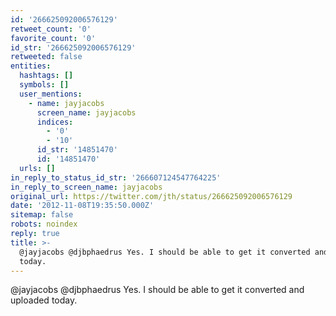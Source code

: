 ```yaml
---
id: '266625092006576129'
retweet_count: '0'
favorite_count: '0'
id_str: '266625092006576129'
retweeted: false
entities:
  hashtags: []
  symbols: []
  user_mentions:
    - name: jayjacobs
      screen_name: jayjacobs
      indices:
        - '0'
        - '10'
      id_str: '14851470'
      id: '14851470'
  urls: []
in_reply_to_status_id_str: '266607124547764225'
in_reply_to_screen_name: jayjacobs
original_url: https://twitter.com/jth/status/266625092006576129
date: '2012-11-08T19:35:50.000Z'
sitemap: false
robots: noindex
reply: true
title: >-
  @jayjacobs @djbphaedrus Yes. I should be able to get it converted and uploaded
  today.
---
```


@jayjacobs @djbphaedrus Yes. I should be able to get it converted and uploaded today.